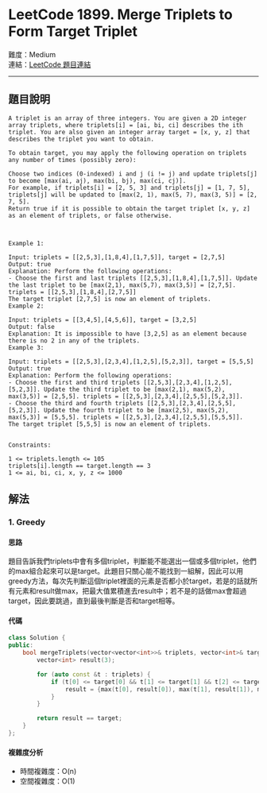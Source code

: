 # LeetCode 1899. Merge Triplets to Form Target Triplet

難度：Medium  
連結：[LeetCode 題目連結](https://leetcode.com/problems/merge-triplets-to-form-target-triplet/description/)

---

## 題目說明
    
    A triplet is an array of three integers. You are given a 2D integer array triplets, where triplets[i] = [ai, bi, ci] describes the ith triplet. You are also given an integer array target = [x, y, z] that describes the triplet you want to obtain.

    To obtain target, you may apply the following operation on triplets any number of times (possibly zero):

    Choose two indices (0-indexed) i and j (i != j) and update triplets[j] to become [max(ai, aj), max(bi, bj), max(ci, cj)].
    For example, if triplets[i] = [2, 5, 3] and triplets[j] = [1, 7, 5], triplets[j] will be updated to [max(2, 1), max(5, 7), max(3, 5)] = [2, 7, 5].
    Return true if it is possible to obtain the target triplet [x, y, z] as an element of triplets, or false otherwise.

    

    Example 1:

    Input: triplets = [[2,5,3],[1,8,4],[1,7,5]], target = [2,7,5]
    Output: true
    Explanation: Perform the following operations:
    - Choose the first and last triplets [[2,5,3],[1,8,4],[1,7,5]]. Update the last triplet to be [max(2,1), max(5,7), max(3,5)] = [2,7,5]. triplets = [[2,5,3],[1,8,4],[2,7,5]]
    The target triplet [2,7,5] is now an element of triplets.
    Example 2:

    Input: triplets = [[3,4,5],[4,5,6]], target = [3,2,5]
    Output: false
    Explanation: It is impossible to have [3,2,5] as an element because there is no 2 in any of the triplets.
    Example 3:

    Input: triplets = [[2,5,3],[2,3,4],[1,2,5],[5,2,3]], target = [5,5,5]
    Output: true
    Explanation: Perform the following operations:
    - Choose the first and third triplets [[2,5,3],[2,3,4],[1,2,5],[5,2,3]]. Update the third triplet to be [max(2,1), max(5,2), max(3,5)] = [2,5,5]. triplets = [[2,5,3],[2,3,4],[2,5,5],[5,2,3]].
    - Choose the third and fourth triplets [[2,5,3],[2,3,4],[2,5,5],[5,2,3]]. Update the fourth triplet to be [max(2,5), max(5,2), max(5,3)] = [5,5,5]. triplets = [[2,5,3],[2,3,4],[2,5,5],[5,5,5]].
    The target triplet [5,5,5] is now an element of triplets.
    

    Constraints:

    1 <= triplets.length <= 105
    triplets[i].length == target.length == 3
    1 <= ai, bi, ci, x, y, z <= 1000

## 解法
### 1. Greedy
#### 思路

題目告訴我們triplets中會有多個triplet，判斷能不能選出一個或多個triplet，他們的max組合起來可以是target。此題目只關心能不能找到一組解，因此可以用greedy方法，每次先判斷這個triplet裡面的元素是否都小於target，若是的話就所有元素和result做max，把最大值累積進去result中；若不是的話做max會超過target，因此要跳過，直到最後判斷是否和target相等。
    
#### 代碼

```c++
class Solution {
public:
    bool mergeTriplets(vector<vector<int>>& triplets, vector<int>& target) {
        vector<int> result(3);

        for (auto const &t : triplets) {
            if (t[0] <= target[0] && t[1] <= target[1] && t[2] <= target[2]) {
                result = {max(t[0], result[0]), max(t[1], result[1]), max(t[2], result[2])};
            }
        }

        return result == target;
    }
};
```

#### 複雜度分析

- 時間複雜度：O(n)
- 空間複雜度：O(1)
